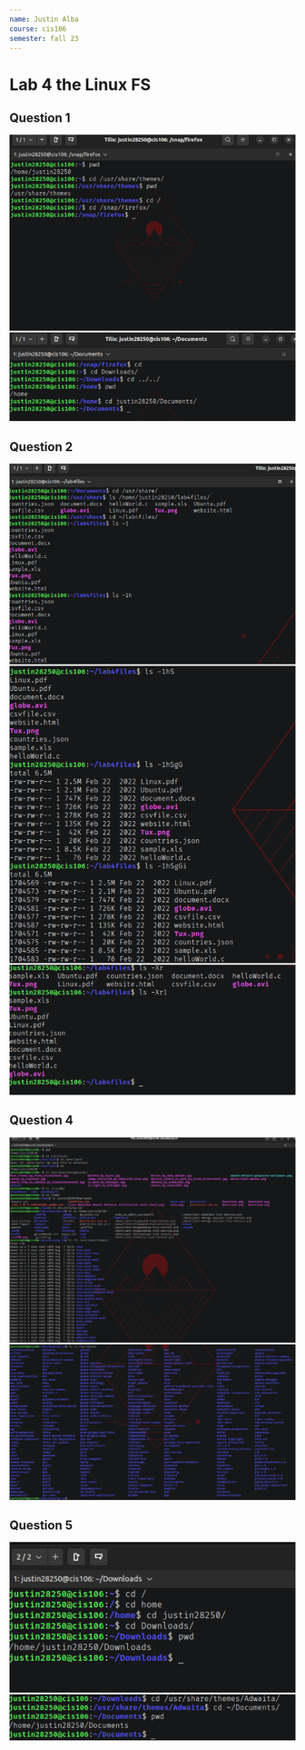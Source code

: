 ```yaml
---
name: Justin Alba
course: cis106
semester: fall 23
---
```


# Lab 4 the Linux FS

## Question 1
![q1](lab4.1.png)<br>
![q1.2](lab4.1.2.png)<br>

## Question 2
![q2](lab4.2.1.png)<br>
![q2.2](lab4.2.2.png)<br>
![q2.3](lab4.2.3.png)<br>

## Question 4
![q4](lab4.4.1.png)<br>
![q4.2](lab4.4.2.png)<br>

## Question 5
![q5](lab4.5.1.png)<br>
![q5.1](lab4.5.2.png)<br>
